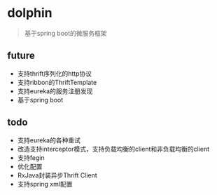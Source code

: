 # dolphin
>基于spring boot的微服务框架



## future
- 支持thrift序列化的http协议
- 支持ribbon的ThriftTemplate
- 支持eureka的服务注册发现
- 基于spring boot


## todo
- 支持eureka的各种重试
- 改造支持interceptor模式，支持负载均衡的client和非负载均衡的client
- 支持fegin
- 优化配置
- RxJava封装异步Thrift Client
- 支持spring xml配置
